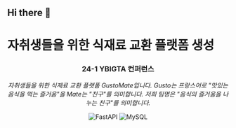 ## Hi there 👋

# 자취생들을 위한 식재료 교환 플랫폼 생성

<div align="center">
<h3>24-1 YBIGTA 컨퍼런스</h3>

<em> 자취생들을 위한 식재료 교환 플랫폼 GustoMate입니다. Gusto는 프랑스어로 "맛있는 음식을 먹는 즐거움"을 Mate는 "친구"를 의미합니다. 저희 팀명은 "음식의 즐거움을 나누는 친구"를 의미합니다. 
</em>

<div align="center">
    <img src="https://img.shields.io/badge/FastAPI-005571?style=for-the-badge&logo=fastapi" alt="FastAPI">
    <img src="https://img.shields.io/badge/MySQL-4479A1?style=for-the-badge&logo=mysql&logoColor=white" alt="MySQL">
    <img src="https://img.shields.io/badge/Python-377최정현|DA|모델링|
|오승옥|DA|모델링|

<!--

**Here are some ideas to get you started:**

🙋‍♀️ A short introduction - what is your organization all about?
🌈 Contribution guidelines - how can the community get involved?
👩‍💻 Useful resources - where can the community find your docs? Is there anything else the community should know?
🍿 Fun facts - what does your team eat for breakfast?
🧙 Remember, you can do mighty things with the power of [Markdown](https://docs.github.com/github/writing-on-github/getting-started-with-writing-and-formatting-on-github/basic-writing-and-formatting-syntax)
-->

